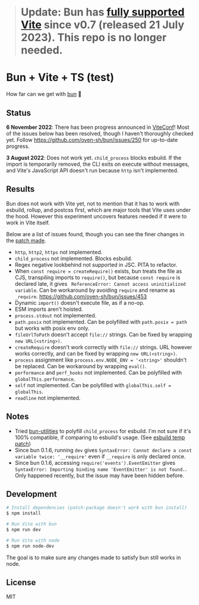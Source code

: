 > # Update: Bun has [fully supported Vite](https://github.com/oven-sh/bun/issues/250#issuecomment-1646368911) since v0.7 (released 21 July 2023). This repo is no longer needed.

# Bun + Vite + TS (test)

How far can we get with [bun](https://bun.sh) :eyes:

## Status

**6 November 2022**: There has been progress announced in [ViteConf](https://viteconf.org/2022/replay/bun)! Most of the issues below has been resolved, though I haven't thoroughly checked yet. Follow https://github.com/oven-sh/bun/issues/250 for up-to-date progress.

**3 August 2022**: Does not work yet. `child_process` blocks esbuild. If the import is temporarily removed, the CLI exits on execute without messages, and Vite's JavaScript API doesn't run because `http` isn't implemented.

## Results

Bun does not work with Vite yet, not to mention that it has to work with esbuild, rollup, and postcss first, which are major tools that Vite uses under the hood. However this experiment uncovers features needed if it were to work in Vite itself.

Below are a list of issues found, though you can see the finer changes in the [patch made](./patches/vite%2B3.0.0-beta.9.patch).

- `http`, `http2`, `https` not implemented.
- `child_process` not implemented. Blocks esbuild.
- Regex negative lookbehind not supported in JSC. PITA to refactor.
- When `const require = createRequire()` exists, bun treats the file as CJS, transpiling imports to `require()`, but because `const require` is declared late, it gives ` ReferenceError: Cannot access uninitialized variable`. Can be workaround by avoiding `require` and rename as `_require`. https://github.com/oven-sh/bun/issues/453
- Dynamic `import()` doesn't execute file, as if a no-op.
- ESM imports aren't hoisted.
- `process.stdout` not implemented.
- `path.posix` not implemented. Can be polyfilled with `path.posix = path` but works with posix env only.
- `fileUrlToPath` doesn't accept `file://` strings. Can be fixed by wrapping `new URL(<string>)`.
- `createRequire` doesn't work correctly with `file://` strings. URL however works correctly, and can be fixed by wrapping `new URL(<string>)`.
- `process` assignment like `process.env.NODE_ENV = '<string>'` shouldn't be replaced. Can be workaround by wrapping `eval()`.
- `performance` and `perf_hooks` not implemented. Can be polyfilled with `globalThis.performance`.
- `self` not implemented. Can be polyfilled with `globalThis.self = globalThis`.
- `readline` not implemented.

## Notes

- Tried [bun-utilities](https://github.com/xHyroM/bun-utilities) to polyfill `child_process` for esbuild. I'm not sure if it's 100% compatible, if comparing to esbuild's usage. (See [esbuild temp patch](/patches_temp/esbuild%2B0.14.48.patch))
- Since bun 0.1.6, running `dev` gives `SyntaxError: Cannot declare a const variable twice: '__require'` even if `__require` is only declared once.
- Since bun 0.1.6, accessing `require('events').EventEmitter` gives `SyntaxError: Importing binding name 'EventEmitter' is not found.`. Only happened recently, but the issue may have been hidden before.

## Development

```bash
# Install dependencies (patch-package doesn't work with bun install)
$ npm install

# Run Vite with bun
$ npm run dev

# Run Vite with node
$ npm run node-dev
```

The goal is to make sure any changes made to satisfy bun still works in node.

## License

MIT
